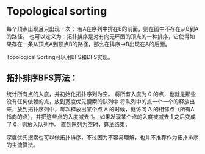 
# Topological sorting

每个顶点出现且只出现一次；
若A在序列中排在B的前面，则在图中不存在从B到A的路径。
也可以定义为：拓扑排序是对有向无环图的顶点的一种排序，它使得如果存在一条从顶点A到顶点B的路径，那么在排序中B出现在A的后面。

Topological Sorting可以用BFS和DFS实现。

## 拓扑排序BFS算法：

统计所有点的入度，并初始化拓扑序列为空。
将所有入度为 0 的点，也就是那些没有任何依赖的点，放到宽度优先搜索的队列中
将队列中的点一个一个的释放出来，放到拓扑序列中，每次释放出某个点 A 的时候，就访问 A 的相邻点（所有A指向的点），并把这些点的入度减去 1。
如果发现某个点的入度被减去 1 之后变成了 0，则放入队列中。
直到队列为空时，算法结束，

深度优先搜索也可以做拓扑排序，不过因为不容易理解，也并不推荐作为拓扑排序的主流算法。
